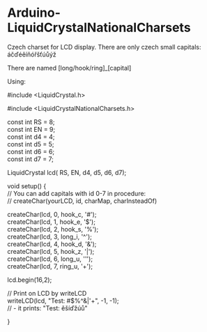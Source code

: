 # Arduino-LiquidCrystalNationalCharsets
Czech charset for LCD display. There are only czech small capitals: áčďéěíňóřšťúůýž<br>

There are named [long/hook/ring]_[capital]

Using:

#include <LiquidCrystal.h>

#include <LiquidCrystalNationalCharsets.h>
  
const int RS = 8;<br>
const int EN = 9;<br>
const int d4 = 4;<br>
const int d5 = 5;<br>
const int d6 = 6;<br>
const int d7 = 7;<br>

LiquidCrystal lcd( RS,  EN,  d4,  d5,  d6,  d7);

void setup() {<br>
  // You can add capitals with id 0-7 in procedure:<br>
  // createChar(yourLCD, id, charMap, charInsteadOf)
  
  createChar(lcd, 0, hook_c, '#');<br>
  createChar(lcd, 1, hook_e, '$');<br>
  createChar(lcd, 2, hook_s, '%');<br>
  createChar(lcd, 3, long_i, '^');<br>
  createChar(lcd, 4, hook_d, '&');<br>
  createChar(lcd, 5, hook_z, '|');<br>
  createChar(lcd, 6, long_u, '\'');<br>
  createChar(lcd, 7, ring_u, '+');<br>

  lcd.begin(16,2);<br>
  
  // Print on LCD by writeLCD<br>
  writeLCD(lcd, "Test: #$%^&|'+", -1, -1);<br>
  //  - it prints: "Test: ěšíďžúů"

}<br>

